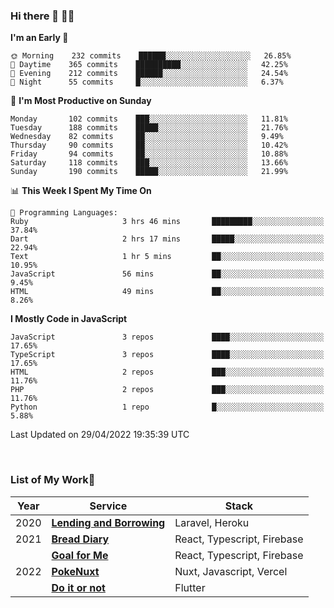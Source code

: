 ### Hi there 👋 🧑‍💻



<!--START_SECTION:waka-->
**I'm an Early 🐤** 

```text
🌞 Morning    232 commits    ██████░░░░░░░░░░░░░░░░░░░   26.85% 
🌆 Daytime    365 commits    ██████████░░░░░░░░░░░░░░░   42.25% 
🌃 Evening    212 commits    ██████░░░░░░░░░░░░░░░░░░░   24.54% 
🌙 Night      55 commits     █░░░░░░░░░░░░░░░░░░░░░░░░   6.37%

```
📅 **I'm Most Productive on Sunday** 

```text
Monday       102 commits    ███░░░░░░░░░░░░░░░░░░░░░░   11.81% 
Tuesday      188 commits    █████░░░░░░░░░░░░░░░░░░░░   21.76% 
Wednesday    82 commits     ██░░░░░░░░░░░░░░░░░░░░░░░   9.49% 
Thursday     90 commits     ██░░░░░░░░░░░░░░░░░░░░░░░   10.42% 
Friday       94 commits     ██░░░░░░░░░░░░░░░░░░░░░░░   10.88% 
Saturday     118 commits    ███░░░░░░░░░░░░░░░░░░░░░░   13.66% 
Sunday       190 commits    █████░░░░░░░░░░░░░░░░░░░░   21.99%

```


📊 **This Week I Spent My Time On** 

```text
💬 Programming Languages: 
Ruby                     3 hrs 46 mins       █████████░░░░░░░░░░░░░░░░   37.84% 
Dart                     2 hrs 17 mins       █████░░░░░░░░░░░░░░░░░░░░   22.94% 
Text                     1 hr 5 mins         ██░░░░░░░░░░░░░░░░░░░░░░░   10.95% 
JavaScript               56 mins             ██░░░░░░░░░░░░░░░░░░░░░░░   9.45% 
HTML                     49 mins             ██░░░░░░░░░░░░░░░░░░░░░░░   8.26%

```

**I Mostly Code in JavaScript** 

```text
JavaScript               3 repos             ████░░░░░░░░░░░░░░░░░░░░░   17.65% 
TypeScript               3 repos             ████░░░░░░░░░░░░░░░░░░░░░   17.65% 
HTML                     2 repos             ███░░░░░░░░░░░░░░░░░░░░░░   11.76% 
PHP                      2 repos             ███░░░░░░░░░░░░░░░░░░░░░░   11.76% 
Python                   1 repo              █░░░░░░░░░░░░░░░░░░░░░░░░   5.88%

```



 Last Updated on 29/04/2022 19:35:39 UTC
<!--END_SECTION:waka-->


<br />

### List of My Work🚀

| Year | Service | Stack |
|--|--|--|
| 2020 | [**Lending and Borrowing**](https://lending-and-borrowing.herokuapp.com/) | Laravel, Heroku |
| 2021 | [**Bread Diary**](https://bread-diary-web.web.app/) | React, Typescript, Firebase |
|  | [**Goal for Me**](https://goal-for-me.web.app/) | React, Typescript, Firebase |
| 2022 | [**PokeNuxt**](https://pokenuxt.vercel.app/) | Nuxt, Javascript, Vercel |
|  | [**Do it or not**](https://apps.apple.com/jp/app/do-it-or-not/id1613818865) | Flutter |
